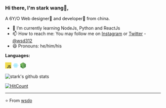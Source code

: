 ### Hi there, I'm stark wang👦,
A 6Y/O Web designer🌈 and developer🎯 from china.
- 🌱 I’m currently learning NodeJs, Python and ReactJs
- 📫 How to reach me: You may follow me on [Instagram](https://instagram.com/wsd312) or [Twitter](https://twitter.com/wsd312) - [@wsd312](https://twitter.com/wsd312)
- 😄 Pronouns: he/him/his

**Languages:**  

<code><img height="20" src="https://raw.githubusercontent.com/github/explore/80688e429a7d4ef2fca1e82350fe8e3517d3494d/topics/javascript/javascript.png"></code>
<code><img height="20" src="https://raw.githubusercontent.com/github/explore/80688e429a7d4ef2fca1e82350fe8e3517d3494d/topics/react/react.png"></code>
<code><img height="20" src="https://raw.githubusercontent.com/github/explore/80688e429a7d4ef2fca1e82350fe8e3517d3494d/topics/nodejs/nodejs.png"></code>

![stark's github stats](https://github-readme-stats.vercel.app/api?username=wsdo&show_icons=true&hide=["issues"])

[![HitCount](http://hits.dwyl.com/wsdo/wsdo.svg)](http://hits.dwyl.com/wsdo/wsdo)

---
⭐️ From [wsdo](https://github.com/[wsdo])
